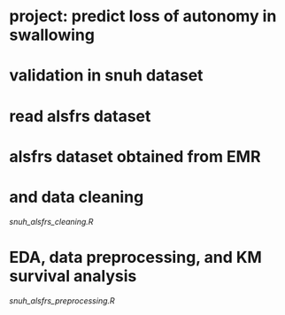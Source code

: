 # project: predict loss of autonomy in swallowing 
# validation in snuh dataset 

# read alsfrs dataset 
# alsfrs dataset obtained from EMR 
# and data cleaning 

*snuh_alsfrs_cleaning.R*   

# EDA, data preprocessing, and KM survival analysis  

*snuh_alsfrs_preprocessing.R*   

